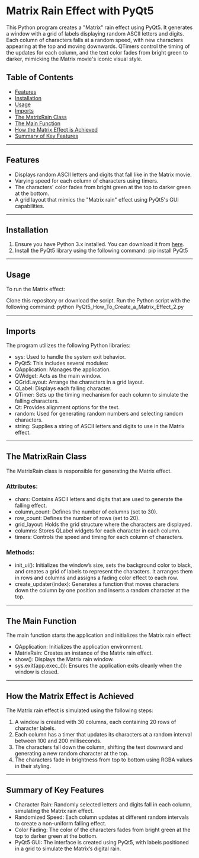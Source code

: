 # Matrix Rain Effect with PyQt5

This Python program creates a "Matrix" rain effect using PyQt5. It generates a window with a grid of labels displaying random ASCII letters and digits. Each column of characters falls at a random speed, with new characters appearing at the top and moving downwards. QTimers control the timing of the updates for each column, and the text color fades from bright green to darker, mimicking the Matrix movie's iconic visual style.

## Table of Contents

- [Features](#features)
- [Installation](#installation)
- [Usage](#usage)
- [Imports](#imports)
- [The MatrixRain Class](#the-matrixrain-class)
- [The Main Function](#the-main-function)
- [How the Matrix Effect is Achieved](#how-the-matrix-effect-is-achieved)
- [Summary of Key Features](#summary-of-key-features)

---

## Features

- Displays random ASCII letters and digits that fall like in the Matrix movie.
- Varying speed for each column of characters using timers.
- The characters' color fades from bright green at the top to darker green at the bottom.
- A grid layout that mimics the "Matrix rain" effect using PyQt5's GUI capabilities.

---

## Installation

1. Ensure you have Python 3.x installed. You can download it from [here](https://www.python.org/downloads/).
2. Install the PyQt5 library using the following command:
   pip install PyQt5

---

## Usage

To run the Matrix effect:

Clone this repository or download the script.
Run the Python script with the following command:
python PyQt5_How_To_Create_a_Matrix_Effect_2.py

---

## Imports

The program utilizes the following Python libraries:

- sys: Used to handle the system exit behavior.
- PyQt5: This includes several modules:
- QApplication: Manages the application.
- QWidget: Acts as the main window.
- QGridLayout: Arrange the characters in a grid layout.
- QLabel: Displays each falling character.
- QTimer: Sets up the timing mechanism for each column to simulate the falling characters.
- Qt: Provides alignment options for the text.
- random: Used for generating random numbers and selecting random characters.
- string: Supplies a string of ASCII letters and digits to use in the Matrix effect.

---

## The MatrixRain Class

The MatrixRain class is responsible for generating the Matrix effect.

### Attributes:
- chars: Contains ASCII letters and digits that are used to generate the falling effect.
- column_count: Defines the number of columns (set to 30).
- row_count: Defines the number of rows (set to 20).
- grid_layout: Holds the grid structure where the characters are displayed.
- columns: Stores QLabel widgets for each character in each column.
- timers: Controls the speed and timing for each column of characters.

### Methods:
- init_ui(): Initializes the window’s size, sets the background color to black, and creates a grid of labels to represent the characters. It arranges them in rows and columns and assigns a fading color effect to each row.
- create_updater(index): Generates a function that moves characters down the column by one position and inserts a random character at the top.

---

## The Main Function

The main function starts the application and initializes the Matrix rain effect:
- QApplication: Initializes the application environment.
- MatrixRain: Creates an instance of the Matrix rain effect.
- show(): Displays the Matrix rain window.
- sys.exit(app.exec_()): Ensures the application exits cleanly when the window is closed.

---

## How the Matrix Effect is Achieved

The Matrix rain effect is simulated using the following steps:

1. A window is created with 30 columns, each containing 20 rows of character labels.
2. Each column has a timer that updates its characters at a random interval between 100 and 200 milliseconds.
3. The characters fall down the column, shifting the text downward and generating a new random character at the top.
4. The characters fade in brightness from top to bottom using RGBA values in their styling.

---

## Summary of Key Features

- Character Rain: Randomly selected letters and digits fall in each column, simulating the Matrix rain effect.
- Randomized Speed: Each column updates at different random intervals to create a non-uniform falling effect.
- Color Fading: The color of the characters fades from bright green at the top to darker green at the bottom.
- PyQt5 GUI: The interface is created using PyQt5, with labels positioned in a grid to simulate the Matrix’s digital rain.
